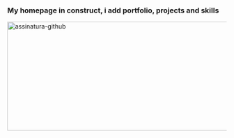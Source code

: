 ### My homepage in construct, i add portfolio, projects and skills

<img width="650" height="250" alt="assinatura-github" src="https://github.com/user-attachments/assets/3cf729d4-60cf-4948-b3f6-714c47787928" />
